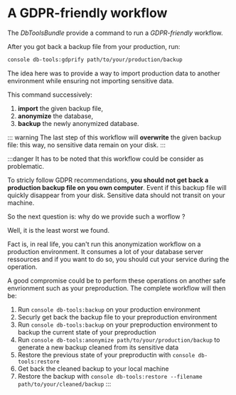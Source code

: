 # A GDPR-friendly workflow

The *DbToolsBundle* provide a command to run a *GDPR-friendly* workflow.

After you got back a backup file from your production, run:

```sh
console db-tools:gdprify path/to/your/production/backup
```

The idea here was to provide a way to import production data to another environment
while ensuring not importing sensitive data.

This command successively:

1. **import** the given backup file,
2. **anonymize** the database,
3. **backup** the newly anonymized database.

::: warning
The last step of this workflow will **overwrite** the given backup file:
this way, no sensitive data remain on your disk.
:::

:::danger
It has to be noted that this workflow could be consider as problematic.

To stricly follow GDPR recommendations, **you should not get back a production backup
file on you own computer**. Event if this backup file will quickly disappear from
your disk. Sensitive data should not transit on your machine.

So the next question is: why do we provide such a worflow ?

Well, it is the least worst we found.

Fact is, in real life, you can't run this anonymization workflow on a production
environment. It consumes a lot of your database server ressources and if you want
to do so, you should cut your service during the operation.

A good compromise could be to perform these operations on another safe envrionment such
as your preproduction. The complete workflow will then be:

1. Run `console db-tools:backup` on your production environment
2. Securly get back the backup file to your preproduction environment
3. Run `console db-tools:backup` on your preproduction environment to
   backup the current state of your preproduction
4. Run `console db-tools:anonymize path/to/your/production/backup` to generate
   a new backup cleaned from its sensitive data
5. Restore the previous state of your preproductin with `console db-tools:restore`
6. Get back the cleaned backup to your local machine
7. Restore the backup with `console db-tools:restore --filename path/to/your/cleaned/backup`
:::
